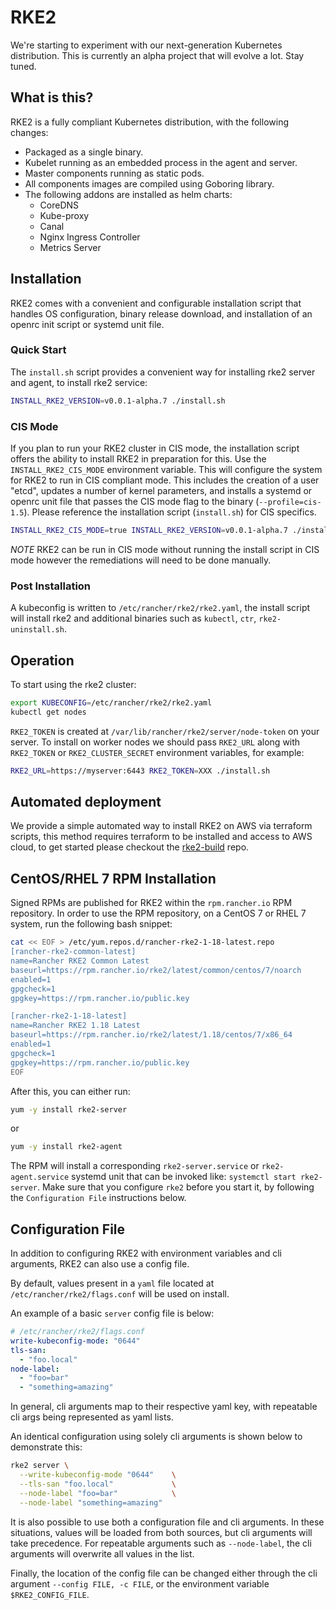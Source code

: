 # RKE2

We're starting to experiment with our next-generation Kubernetes distribution. This is currently an alpha project that will evolve a lot. Stay tuned.

## What is this?

RKE2 is a fully compliant Kubernetes distribution, with the following changes:

- Packaged as a single binary.
- Kubelet running as an embedded process in the agent and server.
- Master components running as static pods.
- All components images are compiled using Goboring library.
- The following addons are installed as helm charts:
  - CoreDNS
  - Kube-proxy
  - Canal
  - Nginx Ingress Controller
  - Metrics Server

## Installation

RKE2 comes with a convenient and configurable installation script that handles OS configuration, binary release download, and installation of an openrc init script or systemd unit file. 

### Quick Start

The `install.sh` script provides a convenient way for installing rke2 server and agent, to install rke2 service:

```sh
INSTALL_RKE2_VERSION=v0.0.1-alpha.7 ./install.sh
```

### CIS Mode

If you plan to run your RKE2 cluster in CIS mode, the installation script offers the ability to install RKE2 in preparation for this. Use the `INSTALL_RKE2_CIS_MODE` environment variable. This will configure the system for RKE2 to run in CIS compliant mode. This includes the creation of a user "etcd", updates a number of kernel parameters, and installs a systemd or openrc unit file that passes the CIS mode flag to the binary (`--profile=cis-1.5`). Please reference the installation script (`install.sh`) for CIS specifics.

```sh
INSTALL_RKE2_CIS_MODE=true INSTALL_RKE2_VERSION=v0.0.1-alpha.7 ./install.sh
```

*NOTE*
RKE2 can be run in CIS mode without running the install script in CIS mode however the remediations will need to be done manually. 

### Post Installation

A kubeconfig is written to `/etc/rancher/rke2/rke2.yaml`, the install script will install rke2 and additional binaries such as `kubectl`, `ctr`, `rke2-uninstall.sh`.

## Operation

To start using the rke2 cluster:

```sh
export KUBECONFIG=/etc/rancher/rke2/rke2.yaml
kubectl get nodes
```

`RKE2_TOKEN` is created at `/var/lib/rancher/rke2/server/node-token` on your server. To install on worker nodes we should pass `RKE2_URL` along with `RKE2_TOKEN` or `RKE2_CLUSTER_SECRET` environment variables, for example:

```sh
RKE2_URL=https://myserver:6443 RKE2_TOKEN=XXX ./install.sh
```

## Automated deployment

We provide a simple automated way to install RKE2 on AWS via terraform scripts, this method requires terraform to be installed and access to AWS cloud, to get started please checkout the [rke2-build](https://github.com/rancher/rke2-build) repo.

## CentOS/RHEL 7 RPM Installation

Signed RPMs are published for RKE2 within the `rpm.rancher.io` RPM repository. In order to use the RPM repository, on a CentOS 7 or RHEL 7 system, run the following bash snippet:

```bash
cat << EOF > /etc/yum.repos.d/rancher-rke2-1-18-latest.repo
[rancher-rke2-common-latest]
name=Rancher RKE2 Common Latest
baseurl=https://rpm.rancher.io/rke2/latest/common/centos/7/noarch
enabled=1
gpgcheck=1
gpgkey=https://rpm.rancher.io/public.key

[rancher-rke2-1-18-latest]
name=Rancher RKE2 1.18 Latest
baseurl=https://rpm.rancher.io/rke2/latest/1.18/centos/7/x86_64
enabled=1
gpgcheck=1
gpgkey=https://rpm.rancher.io/public.key
EOF
```

After this, you can either run:

```bash
yum -y install rke2-server
```

or 

```bash
yum -y install rke2-agent
```

The RPM will install a corresponding `rke2-server.service` or `rke2-agent.service` systemd unit that can be invoked like: `systemctl start rke2-server`. Make sure that you configure `rke2` before you start it, by following the `Configuration File` instructions below.

## Configuration File

In addition to configuring RKE2 with environment variables and cli arguments, RKE2 can also use a config file.

By default, values present in a `yaml` file located at `/etc/rancher/rke2/flags.conf` will be used on install.

An example of a basic `server` config file is below:

```yaml
# /etc/rancher/rke2/flags.conf
write-kubeconfig-mode: "0644"
tls-san:
  - "foo.local"
node-label:
  - "foo=bar"
  - "something=amazing"
```

In general, cli arguments map to their respective yaml key, with repeatable cli args being represented as yaml lists.

An identical configuration using solely cli arguments is shown below to demonstrate this:

```bash
rke2 server \
  --write-kubeconfig-mode "0644"    \
  --tls-san "foo.local"             \
  --node-label "foo=bar"            \
  --node-label "something=amazing"
```

It is also possible to use both a configuration file and cli arguments.  In these situations, values will be loaded from both sources, but cli arguments will take precedence.  For repeatable arguments such as `--node-label`, the cli arguments will overwrite all values in the list.

Finally, the location of the config file can be changed either through the cli argument `--config FILE, -c FILE`, or the environment variable `$RKE2_CONFIG_FILE`.
